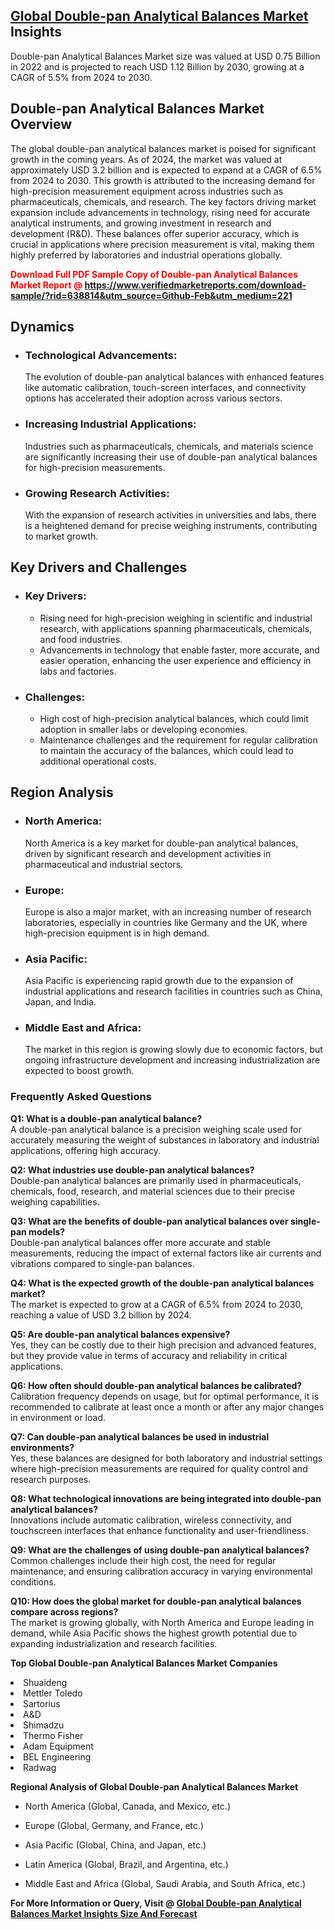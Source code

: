 <h2><a href="https://www.verifiedmarketreports.com/download-sample/?rid=638814&amp;utm_source=Github&amp;utm_medium=221" target="_blank">Global Double-pan Analytical Balances Market</a> Insights</h2><p>Double-pan Analytical Balances Market size was valued at USD 0.75 Billion in 2022 and is projected to reach USD 1.12 Billion by 2030, growing at a CAGR of 5.5% from 2024 to 2030.</p><p> <h2>Double-pan Analytical Balances Market Overview</h2> <p>The global double-pan analytical balances market is poised for significant growth in the coming years. As of 2024, the market was valued at approximately USD 3.2 billion and is expected to expand at a CAGR of 6.5% from 2024 to 2030. This growth is attributed to the increasing demand for high-precision measurement equipment across industries such as pharmaceuticals, chemicals, and research. The key factors driving market expansion include advancements in technology, rising need for accurate analytical instruments, and growing investment in research and development (R&D). These balances offer superior accuracy, which is crucial in applications where precision measurement is vital, making them highly preferred by laboratories and industrial operations globally.</p> <p><strong><p><span class=""><span style="color: #ff0000;"><strong>Download Full PDF Sample Copy of Double-pan Analytical Balances Market Report</strong> @ </span><a href="https://www.verifiedmarketreports.com/download-sample/?rid=638814&amp;utm_source=Github-Feb&amp;utm_medium=221" target="_blank">https://www.verifiedmarketreports.com/download-sample/?rid=638814&amp;utm_source=Github-Feb&amp;utm_medium=221</a></span></p></strong></p> <h2>Dynamics</h2> <ul> <li><h3>Technological Advancements:</h3> The evolution of double-pan analytical balances with enhanced features like automatic calibration, touch-screen interfaces, and connectivity options has accelerated their adoption across various sectors.</li> <li><h3>Increasing Industrial Applications:</h3> Industries such as pharmaceuticals, chemicals, and materials science are significantly increasing their use of double-pan analytical balances for high-precision measurements.</li> <li><h3>Growing Research Activities:</h3> With the expansion of research activities in universities and labs, there is a heightened demand for precise weighing instruments, contributing to market growth.</li> </ul> <h2>Key Drivers and Challenges</h2> <ul> <li><h3>Key Drivers:</h3> <ul> <li>Rising need for high-precision weighing in scientific and industrial research, with applications spanning pharmaceuticals, chemicals, and food industries.</li> <li>Advancements in technology that enable faster, more accurate, and easier operation, enhancing the user experience and efficiency in labs and factories.</li> </ul> </li> <li><h3>Challenges:</h3> <ul> <li>High cost of high-precision analytical balances, which could limit adoption in smaller labs or developing economies.</li> <li>Maintenance challenges and the requirement for regular calibration to maintain the accuracy of the balances, which could lead to additional operational costs.</li> </ul> </li> </ul> <h2>Region Analysis</h2> <ul> <li><h3>North America:</h3> North America is a key market for double-pan analytical balances, driven by significant research and development activities in pharmaceutical and industrial sectors.</li> <li><h3>Europe:</h3> Europe is also a major market, with an increasing number of research laboratories, especially in countries like Germany and the UK, where high-precision equipment is in high demand.</li> <li><h3>Asia Pacific:</h3> Asia Pacific is experiencing rapid growth due to the expansion of industrial applications and research facilities in countries such as China, Japan, and India.</li> <li><h3>Middle East and Africa:</h3> The market in this region is growing slowly due to economic factors, but ongoing infrastructure development and increasing industrialization are expected to boost growth.</li> </ul> <h3>Frequently Asked Questions</h3> <p><strong>Q1: What is a double-pan analytical balance?</strong><br> A double-pan analytical balance is a precision weighing scale used for accurately measuring the weight of substances in laboratory and industrial applications, offering high accuracy.</p> <p><strong>Q2: What industries use double-pan analytical balances?</strong><br> Double-pan analytical balances are primarily used in pharmaceuticals, chemicals, food, research, and material sciences due to their precise weighing capabilities.</p> <p><strong>Q3: What are the benefits of double-pan analytical balances over single-pan models?</strong><br> Double-pan analytical balances offer more accurate and stable measurements, reducing the impact of external factors like air currents and vibrations compared to single-pan balances.</p> <p><strong>Q4: What is the expected growth of the double-pan analytical balances market?</strong><br> The market is expected to grow at a CAGR of 6.5% from 2024 to 2030, reaching a value of USD 3.2 billion by 2024.</p> <p><strong>Q5: Are double-pan analytical balances expensive?</strong><br> Yes, they can be costly due to their high precision and advanced features, but they provide value in terms of accuracy and reliability in critical applications.</p> <p><strong>Q6: How often should double-pan analytical balances be calibrated?</strong><br> Calibration frequency depends on usage, but for optimal performance, it is recommended to calibrate at least once a month or after any major changes in environment or load.</p> <p><strong>Q7: Can double-pan analytical balances be used in industrial environments?</strong><br> Yes, these balances are designed for both laboratory and industrial settings where high-precision measurements are required for quality control and research purposes.</p> <p><strong>Q8: What technological innovations are being integrated into double-pan analytical balances?</strong><br> Innovations include automatic calibration, wireless connectivity, and touchscreen interfaces that enhance functionality and user-friendliness.</p> <p><strong>Q9: What are the challenges of using double-pan analytical balances?</strong><br> Common challenges include their high cost, the need for regular maintenance, and ensuring calibration accuracy in varying environmental conditions.</p> <p><strong>Q10: How does the global market for double-pan analytical balances compare across regions?</strong><br> The market is growing globally, with North America and Europe leading in demand, while Asia Pacific shows the highest growth potential due to expanding industrialization and research facilities.</p> </p><p><strong>Top Global Double-pan Analytical Balances Market Companies</strong></p><div data-test-id=""><p><li>Shuaideng</li><li> Mettler Toledo</li><li> Sartorius</li><li> A&D</li><li> Shimadzu</li><li> Thermo Fisher</li><li> Adam Equipment</li><li> BEL Engineering</li><li> Radwag</li></p><div><strong>Regional Analysis of&nbsp;Global Double-pan Analytical Balances Market</strong></div><ul><li dir="ltr"><p dir="ltr">North America&nbsp;(Global, Canada, and Mexico, etc.)</p></li><li dir="ltr"><p dir="ltr">Europe (Global, Germany, and France, etc.)</p></li><li dir="ltr"><p dir="ltr">Asia Pacific&nbsp;(Global, China, and Japan, etc.)</p></li><li dir="ltr"><p dir="ltr">Latin America&nbsp;(Global, Brazil, and Argentina, etc.)</p></li><li dir="ltr">Middle East and Africa&nbsp;(Global, Saudi Arabia, and South Africa, etc.)</li></ul><p><strong>For More Information or Query, Visit @&nbsp;</strong><strong><a href="https://www.verifiedmarketreports.com/product/double-pan-analytical-balances-market/?utm_source=Github&amp;utm_medium=221" target="_blank">Global Double-pan Analytical Balances Market Insights Size And Forecast</a></strong></p></div>
